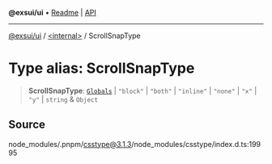 **@exsui/ui** • [Readme](../../README.md) \| [API](../../globals.md)

***

[@exsui/ui](../../README.md) / [\<internal\>](../README.md) / ScrollSnapType

# Type alias: ScrollSnapType

> **ScrollSnapType**: [`Globals`](Globals.md) \| `"block"` \| `"both"` \| `"inline"` \| `"none"` \| `"x"` \| `"y"` \| `string` & `Object`

## Source

node\_modules/.pnpm/csstype@3.1.3/node\_modules/csstype/index.d.ts:19995
